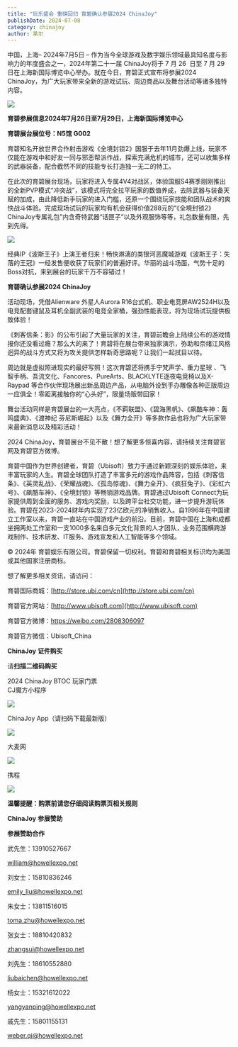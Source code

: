 ```yaml
---
title: "玩乐盛会 重磅回归 育碧确认参展2024 ChinaJoy"
publishDate: 2024-07-08
category: chinajoy
author: 莱尔
---
```


中国，上海– 2024年7月5日 – 作为当今全球游戏及数字娱乐领域最具知名度与影响力的年度盛会之一，2024年第二十一届 ChinaJoy将于 7 月 26  日至 7 月 29 日在上海新国际博览中心举办。就在今日，育碧正式宣布将参展2024 ChinaJoy，为广大玩家带来全新的游戏试玩、周边商品以及舞台活动等诸多独特内容。

![](https://ec-net-1251389766.cos.ap-shanghai.myqcloud.com/wp-content/uploads/2024/07/20240708194600584.png)

**育碧参展信息2024年7月26日至7月29日，上海新国际博览中心**

**育碧展台展位号：****N5****馆** **G002**

育碧知名开放世界合作射击游戏《全境封锁2》国服于去年11月劲爆上线，玩家不仅能在游戏中和好友一同与邪恶帮派作战，探索充满危机的城市，还可以收集多样的武器装备，配合截然不同的技能专长打造独一无二的特工。

在此次的育碧展台现场，玩家将进入专属4V4对战区，体验国服S4赛季刚刚推出的全新PVP模式“冲突战”，该模式将完全拉平玩家的数值养成，去除武器与装备天赋的加成，由此降低新手玩家的进入门槛，还原一个围绕玩家技能和团队战术的爽快战斗体验。完成现场试玩的玩家均有机会获得价值288元的“《全境封锁2》ChinaJoy专属礼包”内含奇特武器“话匣子”以及外观服饰等等，礼包数量有限，先到先得。

![](https://ec-net-1251389766.cos.ap-shanghai.myqcloud.com/wp-content/uploads/2024/07/20240708194603115.png)

经典IP《波斯王子》上演王者归来！畅快淋漓的类银河恶魔城游戏《波斯王子：失落的王冠》一经发售便收获了玩家们的普遍好评。华丽的战斗场面，气势十足的Boss对抗，来到展台的玩家千万不容错过！

**育碧确认参展2024 ChinaJoy**

活动现场，凭借Alienware 外星人Aurora R16台式机、职业电竞屏AW2524H以及电竞配套键鼠及耳机全副武装的电竞全家桶，强劲性能表现，将为现场试玩提供极致体验！

《刺客信条：影》的公布引起了大量玩家的关注，育碧前瞻会上陆续公布的游戏情报你还没看过瘾？那么大的来了！育碧将在展台带来独家演示，弥助和奈绪江风格迥异的战斗方式又将为攻关提供怎样新奇思路呢？让我们一起拭目以待。

周边就是虚拟照进现实的最好写照！这次育碧还将携手宁梵声学、重力星球 、飞智手柄、吾流文化、Fancores、PureArts、BLACKLYTE逐夜电竞椅以及X-Raypad 等合作伙伴现场展出新品周边产品，从电脑外设到手办雕像各种正版周边一应俱全！零距离接触你的“心头好”，限量场贩带回家！

舞台活动同样是育碧展台的一大亮点，《不羁联盟》、《碧海黑帆》、《飙酷车神：轰鸣盛典》、《渡神纪 芬尼斯崛起》以及《舞力全开》等多款作品也将为广大玩家带来最新消息以及精彩活动！

2024 ChinaJoy，育碧展台不见不散！想了解更多惊喜内容，请持续关注育碧官网及育碧官方微博。

育碧中国作为世界创建者，育碧（Ubisoft）致力于通过新颖深刻的娱乐体验，来丰富玩家的人生。育碧全球团队打造了丰富多元的游戏作品阵容，包括《刺客信条》、《英灵乱战》、《荣耀战魂》、《孤岛惊魂》、《舞力全开》、《疯狂兔子》、《彩虹六号》、《飙酷车神》、《全境封锁》等畅销游戏品牌。育碧通过Ubisoft Connect为玩家提供周到全面的服务、游戏内奖励，以及跨平台社交功能，进一步提升游玩体验。育碧在2023-2024财年内实现了23亿欧元的净销售收入。自1996年在中国建立工作室以来，育碧一直站在中国游戏产业的前沿。目前，育碧中国在上海和成都坐拥两处工作室和一支1000多名来自多元文化背景的人才团队，业务范围横跨游戏制作、技术研发、IT服务、游戏宣发和人工智能等多个领域。

© 2024年 育碧娱乐有限公司。育碧保留一切权利。育碧和育碧相关标识均为美国或其他国家注册商标。

想了解更多相关资讯，请访问：  

育碧国际商城：[http://store.ubi.com/cn](http://store.ubi.com/cn)

育碧官方网站：[http://www.ubisoft.com](http://www.ubisoft.com)

育碧官方微博：https://weibo.com/2808306097

育碧官方微信：Ubisoft\_China

**ChinaJoy** **证件购买**

  
请**扫描二维码购买**

2024 ChinaJoy BTOC 玩家门票  
CJ魔方小程序  

![](https://ec-net-1251389766.cos.ap-shanghai.myqcloud.com/wp-content/uploads/2024/07/20240708194611917.png)

  
ChinaJoy App（请扫码下载最新版）

![](https://ec-net-1251389766.cos.ap-shanghai.myqcloud.com/wp-content/uploads/2024/07/20240708194617184.png)

大麦网

![](https://ec-net-1251389766.cos.ap-shanghai.myqcloud.com/wp-content/uploads/2024/07/20240708194621210.png)

携程

![](https://ec-net-1251389766.cos.ap-shanghai.myqcloud.com/wp-content/uploads/2024/07/20240708194623805.png)

**温馨提醒：购票前请您仔细阅读购票页相关规则**

**ChinaJoy** **参展赞助**

**参展赞助合作**

武先生：13910527667

[william@howellexpo.net](mailto:william@howellexpo.net)

刘女士：15810836246

[emily\_liu@howellexpo.net](mailto:emily_liu@howellexpo.net)

朱女士：13811516015

[toma.zhu@howellexpo.net](mailto:toma.zhu@howellexpo.net)

张女士：18810420832

[zhangsui@howellexpo.net](mailto:zhangsui@howellexpo.net)

刘先生：18610552880

[liubaichen@howellexpo.net](mailto:liubaichen@howellexpo.net)

杨女士：15321612022

[yangyanping@howellexpo.net](mailto:yangyanping@howellexpo.net)

戚先生：15801155131

weber.qi@howellexpo.net

